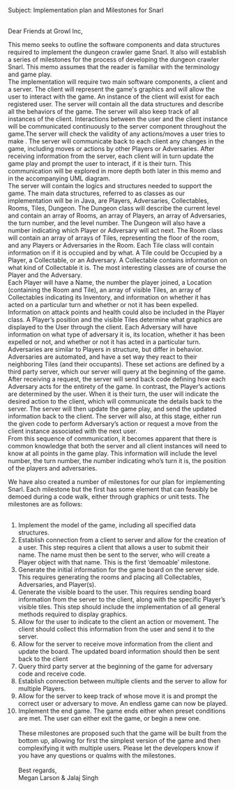 Subject: Implementation plan and Milestones for Snarl<br><br>

Dear Friends at Growl Inc,<br>

   This memo seeks to outline the software components and data structures required to implement the dungeon crawler game Snarl. It also will establish a series of milestones for the process of developing the dungeon crawler Snarl. This memo assumes that the reader is familiar with the terminology and game play. <br>
   The implementation will require two main software components, a client and a server. The client will represent the game's graphics and will allow the user to interact with the game. An instance of the client will exist for each registered user. The server will contain all the data structures and describe all the behaviors of the game. The server will also keep track of all instances of the client. Interactions between the user and the client instance will be communicated continuously to the server component throughout the game.The server will check the validity of any actions/moves a user tries to make . The server will communicate back to each client any changes in the game, including moves or actions by other Players or Adversaries.  After receiving information from the server, each client will in turn update the game play and prompt the user to interact, if it is their turn. This communication will be explored in more depth both later in this memo and in the accompanying UML diagram. <br>
   The server will contain the logics and structures needed to support the game. The main data structures, referred to as classes as our implementation will be in Java, are Players, Adversaries, Collectables, Rooms, Tiles, Dungeon. The Dungeon class will describe the current level and contain an array of Rooms, an array of Players, an array of Adversaries, the turn number, and the level number. The Dungeon will also have a number indicating which Player or Adversary will act next. The Room class will contain an array of arrays of Tiles, representing the floor of the room, and any Players or Adversaries in the Room. Each Tile class will contain information on if it is occupied and by what. A Tile could be Occupied by a Player, a Collectable, or an Adversary. A Collectable contains information on what kind of Collectable it is. The most interesting classes are of course the Player and the Adversary. <br>
   Each Player will have a Name, the number the player joined, a Location (containing the Room and Tile), an array of visible Tiles, an array of Collectables indicating its Inventory, and information on whether it has acted on a particular turn and whether or not it has been expelled. Information on attack points and health could also be included in the Player class. A Player’s position and the visible Tiles determine what graphics are displayed to the User through the client. Each Adversary will have information on what type of adversary it is, its location, whether it has been expelled or not, and whether or not it has acted in a particular turn. <br>
   Adversaries are similar to Players in structure, but differ in behavior. Adversaries are automated, and have a set way they react to their neighboring Tiles (and their occupants). These set actions are defined by a third party server, which our server will query at the beginning of the game. After receiving a request, the server will send back code defining how each Adversary acts for the entirety of the game. In contrast, the Player’s actions are determined by the user. When it is their turn, the user will indicate the desired action to the client, which will communicate the details back to the server. The server will then update the game play, and send the updated information back to the client. The server will also, at this stage, either run the given code to perform Adversary’s action or request a move from the client instance associated with the next user. <br>
   From this sequence of communication, it becomes apparent that there is common knowledge that both the server and all client instances will need to know at all points in the game play. This information will include the level number, the turn number, the number indicating who’s turn it is, the position of the players and adversaries. <br>
   
   
We have also created a number of milestones for our plan for implementing Snarl. Each milestone but the first has some element that can feasibly be demoed during a code walk, either through graphics or unit tests. The milestones are as follows: <br><br>

1. Implement the model of the game, including all specified data structures.
2. Establish connection from a client to server and allow for the creation of a user. This step requires a client that allows a user to submit their name. The name must then be sent to the server, who will create a Player object with that name. This is the first ‘demoable’ milestone.
3. Generate the initial information for the game board on the server side. This requires generating the rooms and placing all Collectables, Adversaries, and Player(s).
4. Generate the visible board to the user. This requires sending board information from the server to the client, along with the specific Player’s visible tiles. This step should include the implementation of all general methods required to display graphics.
5. Allow for the user to indicate to the client an action or movement. The client should collect this information from the user and send it to the server.
6. Allow for the server to receive move information from the client and update the board. The updated board information should then be sent back to the client
7. Query third party server at the beginning of the game for adversary code and receive code.
8. Establish connection between multiple clients and the server to allow for multiple Players.
9. Allow for the server to keep track of whose move it is and prompt the correct user or adversary to move. An endless game can now be played.
10. Implement the end game. The game ends either when preset conditions are met. The user can either exit the game, or begin a new one.
<br><br>
These milestones are proposed such that the game will be built from the bottom up, allowing for first the simplest version of the game and then complexifying it with multiple users. Please let the developers know if you have any questions or qualms with the milestones.
<br><br>
Best regards,<br>
	Megan Larson & Jalaj Singh
